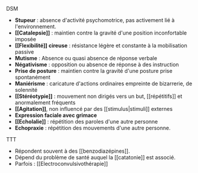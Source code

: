 

DSM
- **Stupeur** : absence d'activité psychomotrice, pas activement lié à l'environnement.
- **[[Catalepsie]]** : maintien contre la gravité d'une position inconfortable imposée 
- **[[Flexibilité]]** **cireuse** : résistance légère et constante à la mobilisation passive
- **Mutisme** : Absence ou quasi absence de réponse verbale
- **Négativisme** : opposition ou absence de réponse à des instruction 
- **Prise de posture** : maintien contre la gravité d'une posture prise spontanément 
- **Maniérisme** : caricature d'actions ordinaires empreinte de bizarrerie, de solennité
- **[[Stéréotypie]]** : mouvement non dirigés vers un but, [[répétitifs]] et anormalement fréquents
- **[[Agitation]]**, non influencé par des [[stimulus|stimuli]] externes 
- **Expression faciale avec grimace**
- **[[Echolalie]]** : répétition des paroles d'une autre personne 
- **Echopraxie** : répétition des mouvements d'une autre personne. 

TTT
- Répondent souvent à des [[benzodiazépines]].
- Dépend du problème de santé auquel la [[catatonie]] est associé.
- Parfois : [[Electroconvulsivothérapie]]
 

